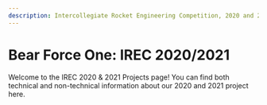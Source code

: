 ```yaml
---
description: Intercollegiate Rocket Engineering Competition, 2020 and 2021
---
```


# Bear Force One: IREC 2020/2021

Welcome to the IREC 2020 & 2021 Projects page! You can find both technical and non-technical information about our 2020 and 2021 project here.
